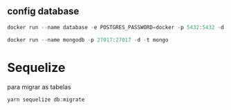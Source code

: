 ## config database

```js
docker run --name database -e POSTGRES_PASSWORD=docker -p 5432:5432 -d postgres
```

```js
docker run --name mongodb -p 27017:27017 -d -t mongo
```

# Sequelize

para migrar as tabelas

```js
yarn sequelize db:migrate
```

```js
```

```js
```
